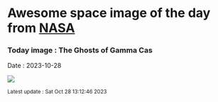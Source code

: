 
# Awesome space image of the day from [NASA](https://api.nasa.gov/)

### Today image : The Ghosts of Gamma Cas
Date : 2023-10-28

![](https://apod.nasa.gov/apod/image/2310/IC63_GruntzBax1024.jpg)

<small>Latest update : Sat Oct 28 13:12:46 2023</small>
        
